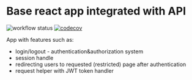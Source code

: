 # Base react app integrated with API

![workflow status](https://github.com/szelep/base-react-api-integration/actions/workflows/ci.yml/badge.svg)
[![codecov](https://codecov.io/gh/szelep/base-react-api-integration/branch/main/graph/badge.svg?token=C5205KODDP)](https://codecov.io/gh/szelep/base-react-api-integration)

App with features such as:
 - login/logout - authentication&authorization system
 - session handle
 - redirecting users to requested (restricted) page after authentication
 - request helper with JWT token handler
